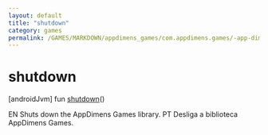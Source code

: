 ```yaml
---
layout: default
title: "shutdown"
category: games
permalink: /GAMES/MARKDOWN/appdimens_games/com.appdimens.games/-app-dimens-games/shutdown.html
---
```


# shutdown

[androidJvm]
fun [shutdown](shutdown.md)()

EN Shuts down the AppDimens Games library. PT Desliga a biblioteca AppDimens Games.